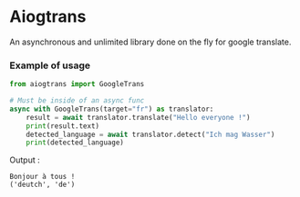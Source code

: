 # Aiogtrans
An asynchronous and unlimited library done on the fly for google translate.

### Example of usage

```python
from aiogtrans import GoogleTrans

# Must be inside of an async func
async with GoogleTrans(target="fr") as translator:
    result = await translator.translate("Hello everyone !")
    print(result.text)
    detected_language = await translator.detect("Ich mag Wasser")
    print(detected_language)
```

Output :

```
Bonjour à tous !
('deutch', 'de')
```
